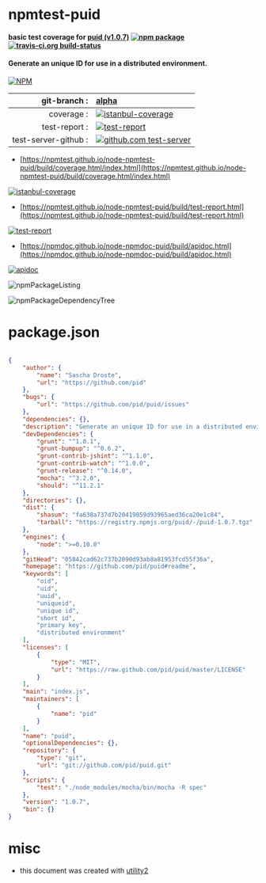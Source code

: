 # npmtest-puid

#### basic test coverage for  [puid (v1.0.7)](https://github.com/pid/puid#readme)  [![npm package](https://img.shields.io/npm/v/npmtest-puid.svg?style=flat-square)](https://www.npmjs.org/package/npmtest-puid) [![travis-ci.org build-status](https://api.travis-ci.org/npmtest/node-npmtest-puid.svg)](https://travis-ci.org/npmtest/node-npmtest-puid)

#### Generate an unique ID for use in a distributed environment.

[![NPM](https://nodei.co/npm/puid.png?downloads=true&downloadRank=true&stars=true)](https://www.npmjs.com/package/puid)

| git-branch : | [alpha](https://github.com/npmtest/node-npmtest-puid/tree/alpha)|
|--:|:--|
| coverage : | [![istanbul-coverage](https://npmtest.github.io/node-npmtest-puid/build/coverage.badge.svg)](https://npmtest.github.io/node-npmtest-puid/build/coverage.html/index.html)|
| test-report : | [![test-report](https://npmtest.github.io/node-npmtest-puid/build/test-report.badge.svg)](https://npmtest.github.io/node-npmtest-puid/build/test-report.html)|
| test-server-github : | [![github.com test-server](https://npmtest.github.io/node-npmtest-puid/GitHub-Mark-32px.png)](https://npmtest.github.io/node-npmtest-puid/build/app/index.html) | | build-artifacts : | [![build-artifacts](https://npmtest.github.io/node-npmtest-puid/glyphicons_144_folder_open.png)](https://github.com/npmtest/node-npmtest-puid/tree/gh-pages/build)|

- [https://npmtest.github.io/node-npmtest-puid/build/coverage.html/index.html](https://npmtest.github.io/node-npmtest-puid/build/coverage.html/index.html)

[![istanbul-coverage](https://npmtest.github.io/node-npmtest-puid/build/screenCapture.buildCi.browser.%252Ftmp%252Fbuild%252Fcoverage.lib.html.png)](https://npmtest.github.io/node-npmtest-puid/build/coverage.html/index.html)

- [https://npmtest.github.io/node-npmtest-puid/build/test-report.html](https://npmtest.github.io/node-npmtest-puid/build/test-report.html)

[![test-report](https://npmtest.github.io/node-npmtest-puid/build/screenCapture.buildCi.browser.%252Ftmp%252Fbuild%252Ftest-report.html.png)](https://npmtest.github.io/node-npmtest-puid/build/test-report.html)

- [https://npmdoc.github.io/node-npmdoc-puid/build/apidoc.html](https://npmdoc.github.io/node-npmdoc-puid/build/apidoc.html)

[![apidoc](https://npmdoc.github.io/node-npmdoc-puid/build/screenCapture.buildCi.browser.%252Ftmp%252Fbuild%252Fapidoc.html.png)](https://npmdoc.github.io/node-npmdoc-puid/build/apidoc.html)

![npmPackageListing](https://npmtest.github.io/node-npmtest-puid/build/screenCapture.npmPackageListing.svg)

![npmPackageDependencyTree](https://npmtest.github.io/node-npmtest-puid/build/screenCapture.npmPackageDependencyTree.svg)



# package.json

```json

{
    "author": {
        "name": "Sascha Droste",
        "url": "https://github.com/pid"
    },
    "bugs": {
        "url": "https://github.com/pid/puid/issues"
    },
    "dependencies": {},
    "description": "Generate an unique ID for use in a distributed environment.",
    "devDependencies": {
        "grunt": "^1.0.1",
        "grunt-bumpup": "^0.6.2",
        "grunt-contrib-jshint": "^1.1.0",
        "grunt-contrib-watch": "^1.0.0",
        "grunt-release": "^0.14.0",
        "mocha": "^3.2.0",
        "should": "^11.2.1"
    },
    "directories": {},
    "dist": {
        "shasum": "fa638a737d7b20419059d93965aed36ca20e1c84",
        "tarball": "https://registry.npmjs.org/puid/-/puid-1.0.7.tgz"
    },
    "engines": {
        "node": ">=0.10.0"
    },
    "gitHead": "05842cad62c737b2090d93ab8a81953fcd55f36a",
    "homepage": "https://github.com/pid/puid#readme",
    "keywords": [
        "oid",
        "uid",
        "uuid",
        "uniqueid",
        "unique id",
        "short id",
        "primary key",
        "distributed environment"
    ],
    "licenses": [
        {
            "type": "MIT",
            "url": "https://raw.github.com/pid/puid/master/LICENSE"
        }
    ],
    "main": "index.js",
    "maintainers": [
        {
            "name": "pid"
        }
    ],
    "name": "puid",
    "optionalDependencies": {},
    "repository": {
        "type": "git",
        "url": "git://github.com/pid/puid.git"
    },
    "scripts": {
        "test": "./node_modules/mocha/bin/mocha -R spec"
    },
    "version": "1.0.7",
    "bin": {}
}
```



# misc
- this document was created with [utility2](https://github.com/kaizhu256/node-utility2)
